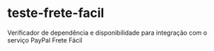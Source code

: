 teste-frete-facil
=================

Verificador de dependência e disponibilidade para integração com o serviço PayPal Frete Fácil